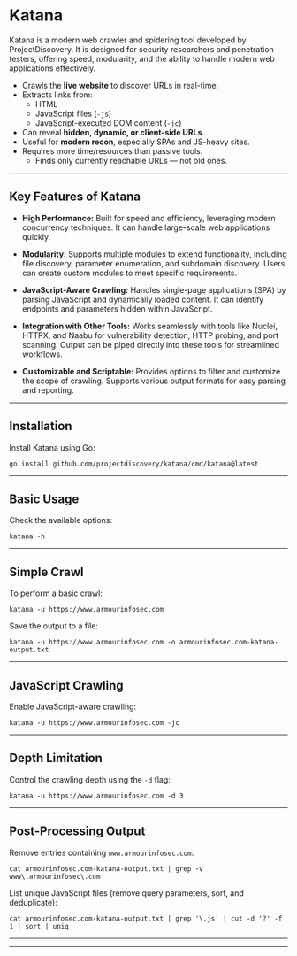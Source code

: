 # Katana

Katana is a modern web crawler and spidering tool developed by ProjectDiscovery. It is designed for security researchers and penetration testers, offering speed, modularity, and the ability to handle modern web applications effectively.
- Crawls the **live website** to discover URLs in real-time.
- Extracts links from:
    - HTML
    - JavaScript files (`-js`)
    - JavaScript-executed DOM content (`-jc`)
- Can reveal **hidden, dynamic, or client-side URLs**.
- Useful for **modern recon**, especially SPAs and JS-heavy sites.
- Requires more time/resources than passive tools.    
	- Finds only currently reachable URLs — not old ones.

----
## Key Features of Katana

- **High Performance:** Built for speed and efficiency, leveraging modern concurrency techniques. It can handle large-scale web applications quickly.
    
- **Modularity:** Supports multiple modules to extend functionality, including file discovery, parameter enumeration, and subdomain discovery. Users can create custom modules to meet specific requirements.
    
- **JavaScript-Aware Crawling:** Handles single-page applications (SPA) by parsing JavaScript and dynamically loaded content. It can identify endpoints and parameters hidden within JavaScript.
    
- **Integration with Other Tools:** Works seamlessly with tools like Nuclei, HTTPX, and Naabu for vulnerability detection, HTTP probing, and port scanning. Output can be piped directly into these tools for streamlined workflows.
    
- **Customizable and Scriptable:** Provides options to filter and customize the scope of crawling. Supports various output formats for easy parsing and reporting.

----
## Installation

Install Katana using Go:

```
go install github.com/projectdiscovery/katana/cmd/katana@latest
```

----
## Basic Usage

Check the available options:

```
katana -h
```

----
## Simple Crawl

To perform a basic crawl:

```
katana -u https://www.armourinfosec.com
```

Save the output to a file:

```
katana -u https://www.armourinfosec.com -o armourinfosec.com-katana-output.txt
```

----
## JavaScript Crawling

Enable JavaScript-aware crawling:

```
katana -u https://www.armourinfosec.com -jc
```

----
## Depth Limitation

Control the crawling depth using the `-d` flag:

```
katana -u https://www.armourinfosec.com -d 3
```

----
## Post-Processing Output

Remove entries containing `www.armourinfosec.com`:

```
cat armourinfosec.com-katana-output.txt | grep -v www\.armourinfosec\.com
```

List unique JavaScript files (remove query parameters, sort, and deduplicate):

```
cat armourinfosec.com-katana-output.txt | grep '\.js' | cut -d '?' -f 1 | sort | uniq
```


---
---
